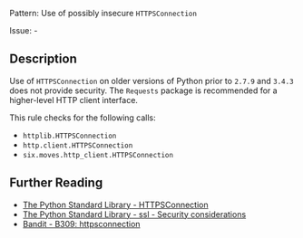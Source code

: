 Pattern: Use of possibly insecure `HTTPSConnection`

Issue: -

## Description

Use of `HTTPSConnection` on older versions of Python prior to `2.7.9` and `3.4.3` does not provide security. The `Requests` package is recommended for a higher-level HTTP client interface.

This rule checks for the following calls:

  - `httplib.HTTPSConnection`
  - `http.client.HTTPSConnection`
  - `six.moves.http_client.HTTPSConnection`

## Further Reading

* [The Python Standard Library - HTTPSConnection](https://docs.python.org/2/library/httplib.html#httplib.HTTPSConnection)
* [The Python Standard Library - ssl - Security considerations](https://docs.python.org/2/library/ssl.html#ssl-security)
* [Bandit - B309: httpsconnection](https://bandit.readthedocs.io/en/1.7.4/blacklists/blacklist_calls.html#b309-httpsconnection)
